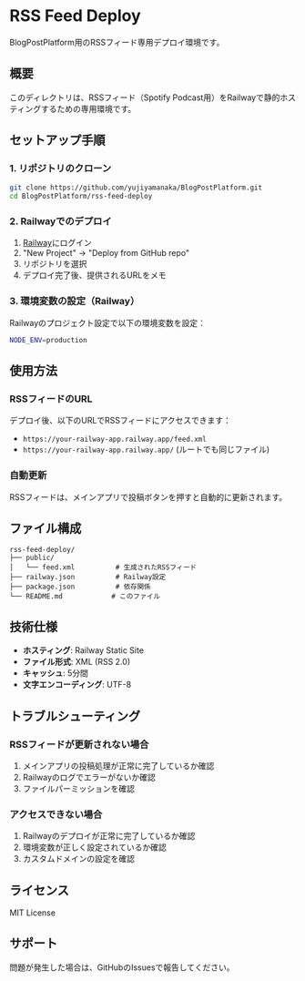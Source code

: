# RSS Feed Deploy

BlogPostPlatform用のRSSフィード専用デプロイ環境です。

## 概要

このディレクトリは、RSSフィード（Spotify Podcast用）をRailwayで静的ホスティングするための専用環境です。

## セットアップ手順

### 1. リポジトリのクローン

```bash
git clone https://github.com/yujiyamanaka/BlogPostPlatform.git
cd BlogPostPlatform/rss-feed-deploy
```

### 2. Railwayでのデプロイ

1. [Railway](https://railway.app/)にログイン
2. "New Project" → "Deploy from GitHub repo"
3. リポジトリを選択
4. デプロイ完了後、提供されるURLをメモ

### 3. 環境変数の設定（Railway）

Railwayのプロジェクト設定で以下の環境変数を設定：

```bash
NODE_ENV=production
```

## 使用方法

### RSSフィードのURL

デプロイ後、以下のURLでRSSフィードにアクセスできます：

- `https://your-railway-app.railway.app/feed.xml`
- `https://your-railway-app.railway.app/` (ルートでも同じファイル)

### 自動更新

RSSフィードは、メインアプリで投稿ボタンを押すと自動的に更新されます。

## ファイル構成

```
rss-feed-deploy/
├── public/
│   └── feed.xml          # 生成されたRSSフィード
├── railway.json          # Railway設定
├── package.json          # 依存関係
└── README.md            # このファイル
```

## 技術仕様

- **ホスティング**: Railway Static Site
- **ファイル形式**: XML (RSS 2.0)
- **キャッシュ**: 5分間
- **文字エンコーディング**: UTF-8

## トラブルシューティング

### RSSフィードが更新されない場合

1. メインアプリの投稿処理が正常に完了しているか確認
2. Railwayのログでエラーがないか確認
3. ファイルパーミッションを確認

### アクセスできない場合

1. Railwayのデプロイが正常に完了しているか確認
2. 環境変数が正しく設定されているか確認
3. カスタムドメインの設定を確認

## ライセンス

MIT License

## サポート

問題が発生した場合は、GitHubのIssuesで報告してください。 